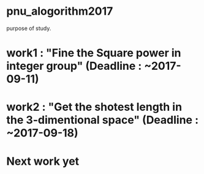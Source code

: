 # pnu_alogorithm2017
purpose of study.

# work1 : "Fine the Square power in integer group" (Deadline : ~2017-09-11)
# work2 : "Get the shotest length in the 3-dimentional space" (Deadline : ~2017-09-18)

# Next work yet
